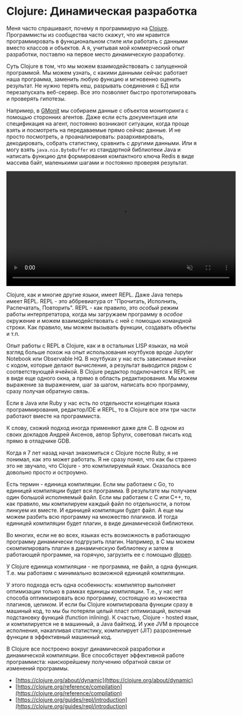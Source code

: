 # Clojure: Динамическая разработка

Меня часто спрашивают, почему я программирую на [Clojure](https://clojure.org).
Программисты из сообщества часто скажут,
что им нравится программировать в функциональном стиле или работать с данными вместо классов и объектов.
А я, учитывая мой коммерческий опыт разработки, поставлю на первое место динамическую разработку.

Суть Clojure в том, что мы можем взаимодействовать с запущенной программой.
Мы можем узнать, с какими данными сейчас работает наша программа,
заменить любую функцию и мгновенно оценить результат.
Не нужно терять кеш, разрывать соединения с БД или перезапускать веб-сервер.
Все это позволяет быстро прототипировать и проверять гипотезы.

Например, в [GMonit](https://gmonit.ru) мы собираем данные с объектов мониторинга с помощью сторонних агентов.
Даже если есть документация или спецификация на агент, постоянно возникают ситуации, когда
проще взять и посмотреть на передаваемые прямо сейчас данные. И не просто посмотреть, а проанализировать:
разархивировать, декодировать, собрать статистику, сравнить с другими данными.
Или я могу взять `java.nio.ByteBuffer` из стандартной библиотеки Java и написать функцию
для формирования компактного ключа Redis в виде массива байт, маленькими шагами и постоянно проверяя результат.

<video  height="300" controls muted autoplay loop>
   <source src="repl.webm" type="video/webm" />
   <source src="repl.mp4" type="video/mp4" />
</video>

Clojure, как и многие другие языки, имеет REPL. Даже Java теперь имеет REPL.
REPL - это аббревиатура от "Прочитать, Исполнить, Распечатать, Повторить".
REPL - как правило, это _особый_ режим работы интерпретатора,
когда мы загружаем программу в _особое_ окружение и можем взаимодействовать с ней с помощью командной строки.
Как правило, мы можем вызывать функции, создавать объекты и т.п.

Опыт работы с REPL в Clojure, как и в остальных LISP языках, на мой взгляд больше похож на опыт использования ноутбуков вроде Jupyter Notebook или Observable HQ.
В ноутбуках у нас есть зависимые ячейки с кодом, которые делают вычисления, а результат выводится рядом с соответствующей ячейкой.
В Clojure редактор подключается к REPL не в виде еще одного окна, а прямо в область редактирования.
Мы можем выражение за выражением, шаг за шагом, написать всю программу, сразу получая обратную связь.

Если в Java или Ruby у нас есть по отдельности концепции языка программирования, редактор/IDE и REPL,
то в Clojure все эти три части работают вместе на программиста.

К слову, схожий подход иногда применяют даже для C.
В одном из своих докладов Андрей Аксенов, автор Sphynx,
советовал писать код прямо в отладчике GDB.

Когда я 7 лет назад начал знакомиться с Clojure после Ruby, я не понимал, как это может работать.
Я не сразу понял, что как бы странно это не звучало, что Clojure - это компилируемый язык.
Оказалось все довольно просто и остроумно.

Есть термин - единица компиляции. Если мы работаем с Go, то единицей компиляции будет вся программа.
В результате мы получаем один большой исполняемый файл.
Если мы работаем с C или C++, то, как правило, мы компилируем каждый файл по отдельности,
а потом линкуем их вместе. И единицей компиляции будет файл.
А еще мы можем разбить всю программу на множество плагинов. И тогда единицей компиляции будет плагин,
в виде динамической библиотеки.

Во многих, если не во всех, языках есть возможность в работающую программу динамически подгрузить плагин.
Например, в C мы можем скомпилировать плагин в динамическую библиотеку и затем
в работающей программе, на горячую, загрузить ее с помощью [dlopen](https://www.opennet.ru/man.shtml?topic=dlopen&category=3).

У Clojure единица компиляции - не программа, не файл, а одна функция.
Т.е. мы работаем с минимально возможной единицей компиляции.

У этого подхода есть одна особенность: компилятор выполняет оптимизации только в рамках единицы компиляции.
Т.е., у нас нет способа оптимизировать всю программу, состоящую из множества плагинов, целиком.
И если бы Clojure компилировала функции сразу в машиный код, то мы бы потеряли целый пласт оптимизаций,
включая подстановку функций (function inlining).
К счастью, Clojure - hosted язык, и компилируется не в машинный, а Java байткод.
И уже JVM в процессе исполнения, накапливая статистику, компилирует (JIT) разрозненные функции в эффективный машинный код.

В Clojure все построено вокруг динамической разработки и динамической компиляции.
Все способствует эффективной работе программиста: наискорейшему получению обратной связи от изменений программы.

+ [https://clojure.org/about/dynamic](https://clojure.org/about/dynamic)
+ [https://clojure.org/reference/compilation](https://clojure.org/reference/compilation)
+ [https://clojure.org/guides/repl/introduction](https://clojure.org/guides/repl/introduction)
